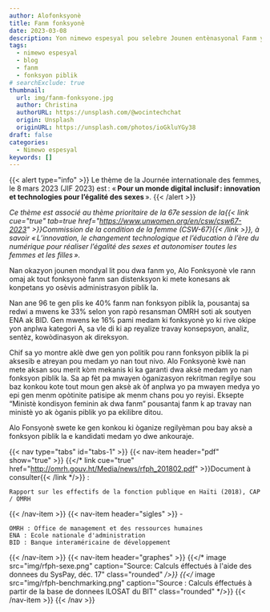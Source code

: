 ```yaml
---
author: Alofonksyonè
title: Fanm fonksyonè
date: 2023-03-08
description: Yon nimewo espesyal pou selebre Jounen entènasyonal Fanm yo.
tags:
  - nimewo espesyal
  - blog
  - fanm
  - fonksyon piblik
# searchExclude: true
thumbnail:
  url: img/fanm-fonksyone.jpg
  author: Christina
  authorURL: https://unsplash.com/@wocintechchat
  origin: Unsplash
  originURL: https://unsplash.com/photos/ioGkluYGy38
draft: false
categories:
  - Nimewo espesyal
keywords: []
---
```


{{< alert type="info" >}}
Le thème de la Journée internationale des femmes, le 8 mars 2023 (JIF 2023) est : « **Pour un monde digital inclusif : innovation et technologies pour l’égalité des sexes** ». 
{{< /alert >}}

*Ce thème est associé au thème prioritaire de la 67e session de la{{< link cue="true" tab=true href="https://www.unwomen.org/en/csw/csw67-2023" >}}Commission de la condition de la femme (CSW-67){{< /link >}}, à savoir « L’innovation, le changement technologique et l’éducation à l’ère du numérique pour réaliser l’égalité des sexes et autonomiser toutes les femmes et les filles ».*

Nan okazyon jounen mondyal lit pou dwa fanm yo, Alo Fonksyonè vle rann omaj ak tout fonksyonè fanm san distenksyon ki mete konesans ak konpetans yo osèvis administrasyon piblik la.

Nan ane 96 te gen plis ke 40% fanm nan fonksyon piblik la, pousantaj sa redwi a mwens ke 33% selon yon rapò resansman OMRH soti ak soutyen ENA ak BID.
Gen mwens ke 16% pami medam ki fonksyonè yo ki rive okipe yon anplwa kategori A, sa vle di ki ap reyalize travay konsepsyon, analiz, sentèz, kowòdinasyon ak direksyon.

Chif sa yo montre aklè dwe gen yon politik pou rann fonksyon piblik la pi aksesib e atreyan pou medam yo nan tout nivo. Alo Fonksyonè kwè nan mete aksan sou merit kòm mekanis ki ka garanti dwa aksè medam yo nan fonksyon piblik la. Sa ap fèt pa mwayen òganizasyon rekritman regilye sou baz konkou kote tout moun gen aksè ak òf anplwa yo pa mwayen medya yo epi gen menm opòtinite patisipe ak menm chans pou yo reyisi. Eksepte “Ministè kondisyon feminin ak dwa fanm” pousantaj fanm k ap travay nan ministè yo ak òganis piblik yo pa ekilibre ditou.

Alo Fonsyonè swete ke gen konkou ki òganize regilyèman pou bay aksè a fonksyon piblik la e kandidati medam yo dwe ankouraje.

{{< nav type="tabs" id="tabs-1" >}}
  {{< nav-item header="pdf" show="true" >}}
    {{</* link cue="true" href="http://omrh.gouv.ht/Media/news/rfph_201802.pdf" >}}Document à consulter{{< /link */>}} : 
    
    Rapport sur les effectifs de la fonction publique en Haïti (2018), CAP / OMRH
  {{< /nav-item >}}
  {{< nav-item header="sigles" >}}
    -

    OMRH : Office de management et des ressources humaines
    ENA : Ecole nationale d'administration
    BID : Banque interaméricaine de développement
  {{< /nav-item >}}
  {{< nav-item header="graphes" >}}
    {{</* image src="img/rfph-sexe.png" caption="Source: Calculs éffectués à l'aide des donnees du SysPay, déc. 17" class="rounded" */>}}
    {{</* image src="img/rfph-benchmarking.png" caption="Source : Calculs éffectués à partir de la base de donnees ILOSAT du BIT" class="rounded" */>}}
  {{< /nav-item >}}
{{< /nav >}}